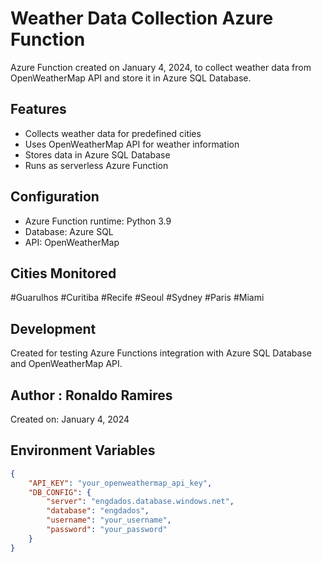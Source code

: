 # Weather Data Collection Azure Function

Azure Function created on January 4, 2024, to collect weather data from OpenWeatherMap API and store it in Azure SQL Database.

## Features
- Collects weather data for predefined cities
- Uses OpenWeatherMap API for weather information
- Stores data in Azure SQL Database
- Runs as serverless Azure Function

## Configuration
- Azure Function runtime: Python 3.9
- Database: Azure SQL
- API: OpenWeatherMap

## Cities Monitored
#Guarulhos
#Curitiba
#Recife
#Seoul
#Sydney
#Paris
#Miami

## Development
Created for testing Azure Functions integration with Azure SQL Database and OpenWeatherMap API.

## Author : Ronaldo Ramires
Created on: January 4, 2024

## Environment Variables
```json
{
    "API_KEY": "your_openweathermap_api_key",
    "DB_CONFIG": {
        "server": "engdados.database.windows.net",
        "database": "engdados",
        "username": "your_username",
        "password": "your_password"
    }
}
